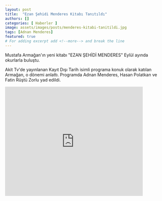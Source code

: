 ```yaml
---
layout: post
title:  "Ezan Şehidi Menderes Kitabı Tanıtıldı"
authors: []
categories: [ Haberler ]
image: assets/images/posts/menderes-kitabi-tanitildi.jpg
tags: [Adnan Menderes]
featured: true
# For adding excerpt add <!--more--> and break the line
---
```

Mustafa Armağan'ın yeni kitabı "EZAN ŞEHİDİ MENDERES" Eylül ayında okurlarla buluştu. 

Akit Tv'de yayınlanan Kayıt Dışı Tarih isimli programa konuk olarak katılan Armağan, o dönemi anlattı. Programda Adnan Menderes, Hasan Polatkan ve Fatin Rüştü Zorlu yad edildi.

<iframe src="https://www.youtube.com/embed/QNQIJqVjfbM?rel=0&amp;enablejsapi=1&amp;wmode=opaque" width="90%" height="360px" frameborder="0" allowfullscreen="allowfullscreen"></iframe>